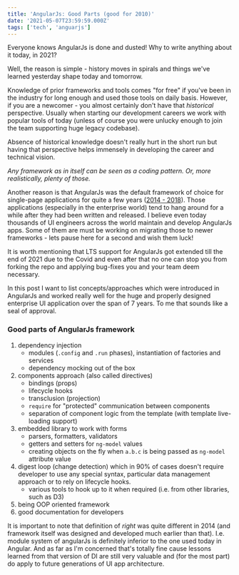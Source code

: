 ```yaml
---
title: 'AngularJs: Good Parts (good for 2010)'
date: '2021-05-07T23:59:59.000Z'
tags: ['tech', 'anguarjs']
---
```


Everyone knows AngularJs is done and dusted! Why to write anything about it today, in 2021?

Well, the reason is simple - history moves in spirals and things we've learned yesterday
shape today and tomorrow.

Knowledge of prior frameworks and tools comes "for free" if you've been in the industry for
long enough and used those tools on daily basis. However, if you are a newcomer - you almost
certainly don't have that _historical_ perspective. Usually when starting
our development careers we work with popular tools of today (unless of course you were unlucky
enough to join the team supporting huge legacy codebase).

Absence of historical knowledge doesn't really hurt in the short run but having that perspective
helps immensely in developing the career and technical vision.

_Any framework as in itself can be seen as a coding pattern. Or, more realistically,
plenty of those._

Another reason is that AngularJs was the default framework of choice for
single-page applications for quite a few years
([2014 - 2018](https://trends.google.com/trends/explore?date=all&q=angularjs,react)).
Those applications (especially in the enterprise world) tend to hang around for a while after
they had been written and released. I believe even today thousands of UI engineers across
the world maintain and develop AngularJs apps. Some of them are must be working on migrating those
to newer frameworks - lets pause here for a second and wish them luck!

It is worth mentioning that LTS support for AngularJs got extended till the end of 2021 due to
the Covid and even after that no one can stop you from forking the repo and applying bug-fixes
you and your team deem necessary.

In this post I want to list concepts/approaches which were introduced in AngularJs and worked
really well for the huge and properly designed enterprise UI application over the span of 7 years.
To me that sounds like a seal of approval.

### Good parts of AngularJs framework
1. dependency injection
   - modules (`.config` and `.run` phases), instantiation of factories and services
   - dependency mocking out of the box
2. components approach (also called directives)
   - bindings (props)
   - lifecycle hooks
   - transclusion (projection)
   - `require` for "protected" communication between components
   - separation of component logic from the template (with template live-loading support)
3. embedded library to work with forms
   - parsers, formatters, validators
   - getters and setters for `ng-model` values
   - creating objects on the fly when `a.b.c` is being passed as `ng-model` attribute value
4. digest loop (change detection) which in 90% of cases doesn't require developer to use any
   special syntax, particular data management approach or to rely on lifecycle hooks.
   - various tools to hook up to it when required (i.e. from other libraries, such as D3)
5. being OOP oriented framework
6. good documentation for developers

It is important to note that definition of *right* was quite different in 2014 (and framework
itself was designed and developed much earlier than that). I.e. module system of angularJs is definitely
inferior to the one used today in Angular. And as far as I'm concerned that's totally fine cause
lessons learned from that version of DI are still very valuable and (for the most part)
do apply to future generations of UI app architecture.
